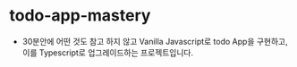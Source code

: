 # todo-app-mastery

- 30분안에 어떤 것도 참고 하지 않고 Vanilla Javascript로 todo App을 구현하고, 이를 Typescript로 업그레이드하는 프로젝트입니다.
